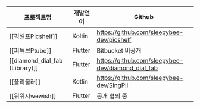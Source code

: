
프로젝트명 | 개발언어 | Github
----|----|---
[[픽셀프Picshelf]] | Koltin | https://github.com/sleepybee-dev/picshelf
[[피튜브Ptube]]|Flutter| Bitbucket 비공개
[[diamond_dial_fab (Library)]]|Flutter| https://github.com/sleepybee-dev/diamond_dial_fab
[[플리불러]]|Kotlin|https://github.com/sleepybee-dev/SingPli
[[위위시wewish]]|Flutter | 공개 협의 중
